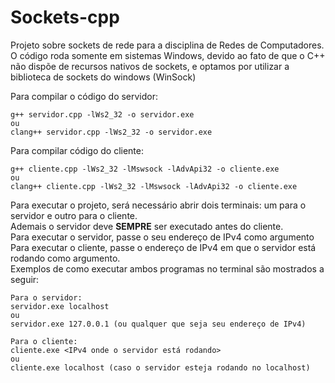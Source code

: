 # Sockets-cpp
Projeto sobre sockets de rede para a disciplina de Redes de Computadores.  
O código roda somente em sistemas Windows, devido ao fato de que o C++ não dispõe de recursos nativos de sockets, e optamos por utilizar a biblioteca de sockets do windows (WinSock)  

Para compilar o código do servidor:
```
g++ servidor.cpp -lWs2_32 -o servidor.exe  
ou  
clang++ servidor.cpp -lWs2_32 -o servidor.exe
```

Para compilar código do cliente:
```
g++ cliente.cpp -lWs2_32 -lMswsock -lAdvApi32 -o cliente.exe  
ou  
clang++ cliente.cpp -lWs2_32 -lMswsock -lAdvApi32 -o cliente.exe
```

Para executar o projeto, será necessário abrir dois terminais: um para o servidor e outro para o cliente.  
Ademais o servidor deve **SEMPRE** ser executado antes do cliente.  
Para executar o servidor, passe o seu endereço de IPv4 como argumento  
Para executar o cliente, passe o endereço de IPv4 em que o servidor está rodando como argumento.  
Exemplos de como executar ambos programas no terminal são mostrados a seguir:

````
Para o servidor:  
servidor.exe localhost  
ou  
servidor.exe 127.0.0.1 (ou qualquer que seja seu endereço de IPv4)  

Para o cliente:  
cliente.exe <IPv4 onde o servidor está rodando>  
ou  
cliente.exe localhost (caso o servidor esteja rodando no localhost)
````
